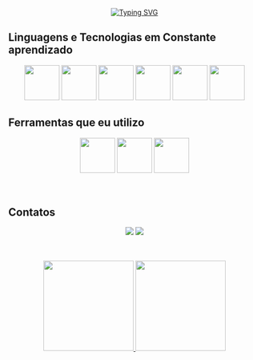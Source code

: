 
<div align="center" >

[![Typing SVG](https://readme-typing-svg.herokuapp.com?font=Bangers&size=28&pause=1000&color=F7AE22&center=true&vCenter=true&random=false&width=435&lines=Construindo+o+futuro%2C+C%C3%B3digo+por+c%C3%B3digo)](https://git.io/typing-svg)




</div>




## Linguagens e Tecnologias em Constante aprendizado

<div align="center">
<img src="https://cdn.jsdelivr.net/gh/devicons/devicon/icons/html5/html5-original.svg" width="70" height="70"/>   
<img src="https://cdn.jsdelivr.net/gh/devicons/devicon/icons/css3/css3-original.svg" width="70" height="70" />
<img src="https://cdn.jsdelivr.net/gh/devicons/devicon/icons/javascript/javascript-original.svg" width="70" height="70" />
<img src="https://cdn.jsdelivr.net/gh/devicons/devicon/icons/react/react-original.svg" width="70" height="70" />                  
<img loading="lazy" src="https://cdn.jsdelivr.net/gh/devicons/devicon/icons/java/java-original.svg" width="70" height="70"/> 
<img src="https://cdn.jsdelivr.net/gh/devicons/devicon/icons/nextjs/nextjs-original.svg" width="70" height="70"/>

          
          
</div>

## Ferramentas que eu utilizo

<div align="center">
<img src="https://cdn.jsdelivr.net/gh/devicons/devicon/icons/github/github-original.svg" width="70" height="70" />
<img src="https://cdn.jsdelivr.net/gh/devicons/devicon/icons/git/git-original.svg" width="70" height="70" />
<img src="https://cdn.jsdelivr.net/gh/devicons/devicon/icons/trello/trello-plain-wordmark.svg" width="70" height="70"/>
          
          
          

</div>
<br><br>

## Contatos

<div align="center">

<a href = "mailto:renanladislau9@gmail.com"><img loading="lazy" src="https://img.shields.io/badge/Gmail-D14836?style=for-the-badge&logo=gmail&logoColor=white" target="_blank"></a>
<a href="https://www.linkedin.com/in/renanladislau/" target="_blank"><img loading="lazy" src="https://img.shields.io/badge/-LinkedIn-%230077B5?style=for-the-badge&logo=linkedin&logoColor=white" target="_blank"></a>

</div>
<br><br>


<div align="center">
<a href="https://github.com/Reladislau">
<img loading="lazy" height="180em" src="https://github-readme-stats.vercel.app/api/top-langs/?username=Reladislau&layout=compact&langs_count=7&theme=dracula"/>
<img loading="lazy" height="180em" src="https://github-readme-stats.vercel.app/api?username=Reladislau&show_icons=true&theme=dracula&include_all_commits=true&count_private=true"/>
</div>

<!--
**Reladislau/Reladislau** is a ✨ _special_ ✨ repository because its `README.md` (this file) appears on your GitHub profile.

Here are some ideas to get you started:

- 🔭 I’m currently working on ...
- 🌱 I’m currently learning ...
- 👯 I’m looking to collaborate on ...
- 🤔 I’m looking for help with ...
- 💬 Ask me about ...
- 📫 How to reach me: ...
- 😄 Pronouns: ...
- ⚡ Fun fact: ...
-->
